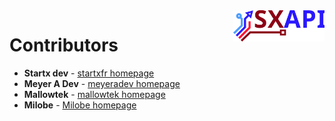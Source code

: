 <img align="right" height="50" src="https://raw.githubusercontent.com/startxfr/sxapi-core/v0.0.60-docker/docs/assets/logo.svg?sanitize=true">

# Contributors

* **Startx dev** - [startxfr homepage](https://github.com/startxfr)
* **Meyer A Dev** - [meyeradev homepage](https://github.com/meyeradev)
* **Mallowtek** - [mallowtek homepage](https://github.com/mallowtek)
* **Milobe** - [Milobe homepage](https://github.com/Milobe)
